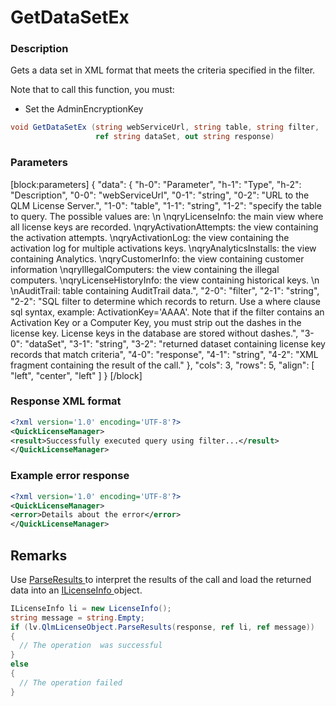 # GetDataSetEx

### Description

Gets a data set in XML format that meets the criteria specified in the filter.

Note that to call this function, you must:

* Set the AdminEncryptionKey

```c#
void GetDataSetEx (string webServiceUrl, string table, string filter, 
                   ref string dataSet, out string response)
```

### Parameters

\[block:parameters] { "data": { "h-0": "Parameter", "h-1": "Type", "h-2": "Description", "0-0": "webServiceUrl", "0-1": "string", "0-2": "URL to the QLM License Server.", "1-0": "table", "1-1": "string", "1-2": "specify the table to query. The possible values are: \n \nqryLicenseInfo: the main view where all license keys are recorded. \nqryActivationAttempts: the view containing the activation attempts. \nqryActivationLog: the view containing the activation log for multiple activations keys. \nqryAnalyticsInstalls: the view containing Analytics. \nqryCustomerInfo: the view containing customer information \nqryIllegalComputers: the view containing the illegal computers. \nqryLicenseHistoryInfo: the view containing historical keys. \n \nAuditTrail: table containing AuditTrail data.", "2-0": "filter", "2-1": "string", "2-2": "SQL filter to determine which records to return. Use a where clause sql syntax, example: ActivationKey='AAAA'. Note that if the filter contains an Activation Key or a Computer Key, you must strip out the dashes in the license key. License keys in the database are stored without dashes.", "3-0": "dataSet", "3-1": "string", "3-2": "returned dataset containing license key records that match criteria", "4-0": "response", "4-1": "string", "4-2": "XML fragment containing the result of the call." }, "cols": 3, "rows": 5, "align": \[ "left", "center", "left" ] } \[/block]

### Response XML format

```xml
<?xml version='1.0' encoding='UTF-8'?>
<QuickLicenseManager>
<result>Successfully executed query using filter...</result>
</QuickLicenseManager>
```

### Example error response

```xml
<?xml version='1.0' encoding='UTF-8'?>
<QuickLicenseManager>
<error>Details about the error</error>
</QuickLicenseManager>
```

## Remarks

Use [ParseResults ](https://soraco.readme.io/reference/parseresults)to interpret the results of the call and load the returned data into an [ILicenseInfo ](https://soraco.readme.io/reference/ilicenseinfo)object.

```c#
ILicenseInfo li = new LicenseInfo();
string message = string.Empty;
if (lv.QlmLicenseObject.ParseResults(response, ref li, ref message))
{
  // The operation  was successful	
}
else
{
  // The operation failed
}
```
